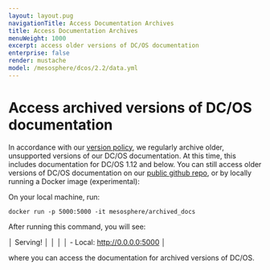 ```yaml
---
layout: layout.pug
navigationTitle: Access Documentation Archives
title: Access Documentation Archives
menuWeight: 1000
excerpt: access older versions of DC/OS documentation
enterprise: false
render: mustache
model: /mesosphere/dcos/2.2/data.yml
---
```


# Access archived versions of DC/OS documentation 

In accordance with our [version policy](https://docs.d2iq.com/mesosphere/dcos/version-policy/), we regularly archive older, unsupported versions of our DC/OS documentation. At this time, this includes documentation for DC/OS 1.12 and below. You can still access older versions of DC/OS documentation on our [public github repo](https://github.com/mesosphere/dcos-docs-site/tree/archive/pages/mesosphere/dcos), or by locally running a Docker image (experimental):

On your local machine, run:

```
docker run -p 5000:5000 -it mesosphere/archived_docs  
```
After running this command, you will see:

   │   Serving!                                     │
   │                                                │
   │   - Local:            http://0.0.0.0:5000      │

where you can access the documentation for archived versions of DC/OS.
